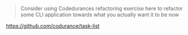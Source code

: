 
> Consider using Codedurances refactoring exercise here to refactor some CLI application towards what you actually want it to be now

https://github.com/codurance/task-list